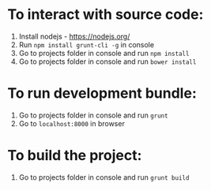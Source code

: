 # To interact with source code:
1. Install nodejs - https://nodejs.org/
2. Run `npm install grunt-cli -g` in console
3. Go to projects folder in console and run `npm install`
4. Go to projects folder in console and run `bower install`

# To run development bundle:
1. Go to projects folder in console and run `grunt`
2. Go to `localhost:8000` in browser

# To build the project:
1. Go to projects folder in console and run `grunt build`